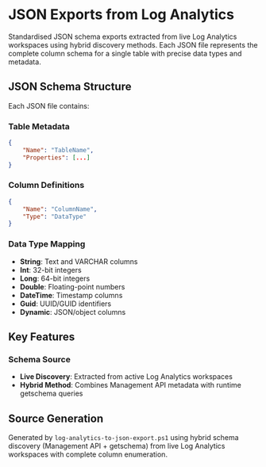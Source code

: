 # JSON Exports from Log Analytics

Standardised JSON schema exports extracted from live Log Analytics workspaces using hybrid discovery methods. Each JSON file represents the complete column schema for a single table with precise data types and metadata.



## JSON Schema Structure

Each JSON file contains:

### Table Metadata

```json
{
    "Name": "TableName",
    "Properties": [...]
}
```

### Column Definitions

```json
{
    "Name": "ColumnName",
    "Type": "DataType"
}
```

### Data Type Mapping

- **String**: Text and VARCHAR columns
- **Int**: 32-bit integers
- **Long**: 64-bit integers  
- **Double**: Floating-point numbers
- **DateTime**: Timestamp columns
- **Guid**: UUID/GUID identifiers
- **Dynamic**: JSON/object columns

## Key Features

### Schema Source

- **Live Discovery**: Extracted from active Log Analytics workspaces
- **Hybrid Method**: Combines Management API metadata with runtime getschema queries

## Source Generation

Generated by `log-analytics-to-json-export.ps1` using hybrid schema discovery (Management API + getschema) from live Log Analytics workspaces with complete column enumeration.